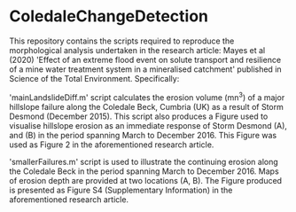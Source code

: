 # ColedaleChangeDetection
This repository contains the scripts required to reproduce the morphological analysis undertaken in the research article: Mayes et al (2020) 'Effect of an extreme flood event on solute transport and resilience of a mine water treatment system in a mineralised catchment' published in Science of the Total Environment. Specifically: 

'mainLandslideDiff.m' script calculates the erosion volume (mn<sup>3</sup>) of a major hillslope failure along the Coledale Beck, Cumbria (UK) as a result of Storm Desmond (December 2015). This script also produces a Figure used to visualise hillslope erosion as an immediate response of Storm Desmond (A), and (B) in the period spanning March to December 2016. This Figure was used as Figure 2 in the aforementioned research article.

'smallerFailures.m' script is used to illustrate the continuing erosion along the Coledale Beck in the period spanning March to December 2016. Maps of erosion depth are provided at two locations (A, B). The Figure produced is presented as Figure S4 (Supplementary Information) in the aforementioned research article.
